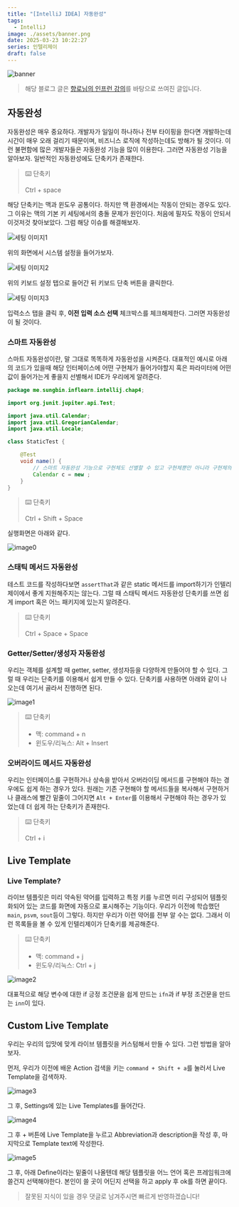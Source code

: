 ```yaml
---
title: "[IntelliJ IDEA] 자동완성"
tags:
  - IntelliJ
image: ./assets/banner.png
date: 2025-03-23 10:22:27
series: 인텔리제이
draft: false
---
```


![banner](./assets/banner.png)

> 해당 블로그 글은 [향로님의 인프런 강의](https://inf.run/NwFz)를 바탕으로 쓰여진 글입니다.

## 자동완성

자동완성은 매우 중요하다. 개발자가 일일이 하나하나 전부 타이핑을 한다면 개발하는데 시간이 매우 오래 걸리기 때문이며, 비즈니스 로직에 작성하는데도 방해가 될 것이다. 이런 불편함에 많은 개발자들은 자동완성 기능을 많이 이용한다. 그러면 자동완성 기능을 알아보자. 일반적인 자동완성에도 단축키가 존재한다.

> ⌨️ 단축키
>
> Ctrl + space

해당 단축키는 맥과 윈도우 공통이다. 하지만 맥 환경에서는 작동이 안되는 경우도 있다. 그 이유는 맥의 기본 키 세팅에서의 충돌 문제가 원인이다. 처음에 필자도 작동이 안되서 이것저것 찾아보았다. 그럼 해당 이슈를 해결해보자.

![세팅 이미지1](./assets/issue01.png)

위의 화면에서 시스템 설정을 들어가보자.

![세팅 이미지2](./assets/issue02.png)

위의 키보드 설정 탭으로 들어간 뒤 키보드 단축 버튼을 클릭한다.

![세팅 이미지3](./assets/issue03.png)

입력소스 탭을 클릭 후, **이전 입력 소스 선택** 체크박스를 체크해제한다. 그러면 자동완성이 될 것이다.

### 스마트 자동완성

스마트 자동완성이란, 말 그대로 똑똑하게 자동완성을 시켜준다. 대표적인 예시로 아래의 코드가 있을때 해당 인터페이스에 어떤 구현체가 들어가야할지 혹은 파라미터에 어떤 값이 들어가는게 좋을지 선별해서 IDE가 우리에게 알려준다.

``` java
package me.sungbin.inflearn.intellij.chap4;

import org.junit.jupiter.api.Test;

import java.util.Calendar;
import java.util.GregorianCalendar;
import java.util.Locale;

class StaticTest {

    @Test
    void name() {
        // 스마트 자동완성 기능으로 구현체도 선별할 수 있고 구현체뿐만 아니라 구현체의 파리미터 값도 알 수 있다.
        Calendar c = new ;
    }
}
```

> ⌨️ 단축키
>
> Ctrl + Shift + Space

실행화면은 아래와 같다.

![image0](./assets/00.png)

### 스태틱 메서드 자동완성

테스트 코드를 작성하다보면 `assertThat`과 같은 static 메서드를 import하기가 인텔리제이에서 좋게 지원해주지는 않는다. 그럴 때 스태틱 메서드 자동완성 단축키를 쓰면 쉽게 import 혹은 어느 패키지에 있는지 알려준다.

> ⌨️ 단축키
>
> Ctrl + Space + Space

### Getter/Setter/생성자 자동완성

우리는 객체를 설계할 때 getter, setter, 생성자등을 다양하게 만들어야 할 수 있다. 그럴 때 우리는 단축키를 이용해서 쉽게 만들 수 있다. 단축키를 사용하면 아래와 같이 나오는데 여기서 골라서 진행하면 된다.

![image1](./assets/01.png)

> ⌨️ 단축키
>
> - 맥: command + n
> - 윈도우/리눅스: Alt + Insert

### 오버라이드 메서드 자동완성

우리는 인터페이스를 구현하거나 상속을 받아서 오버라이딩 메서드를 구현해야 하는 경우에도 쉽게 하는 경우가 있다. 원래는 기존 구현해야 할 메서드들을 복사해서 구현하거나 클래스에 빨간 밑줄이 그어지면 `Alt + Enter`를 이용해서 구현해야 하는 경우가 있었는데 더 쉽게 하는 단축키가 존재한다.

> ⌨️ 단축키
>
> Ctrl + i

## Live Template

### Live Template?

라이브 템플릿은 미리 약속된 약어를 입력하고 특정 키를 누르면 미리 구성되어 템플릿화되어 있는 코드를 화면에 자동으로 표시해주는 기능이다. 우리가 이전에 학습했던 `main`, `psvm`, `sout`등이 그렇다. 하지만 우리가 이런 약어를 전부 알 수는 없다. 그래서 이런 목록들을 볼 수 있게 인텔리제이가 단축키를 제공해준다.

> ⌨️ 단축키
>
> - 맥: command + j
> - 윈도우/리눅스: Ctrl + j

![image2](./assets/02.png)

대표적으로 해당 변수에 대한 if 긍정 조건문을 쉽게 만드는 `ifn`과 if 부정 조건문을 만드는 `inn`이 있다.

## Custom Live Template

우리는 우리의 입맛에 맞게 라이브 템플릿을 커스텀해서 만들 수 있다. 그런 방법을 알아보자.

먼저, 우리가 이전에 배운 Action 검색을 키는 `command + Shift + a`를 눌러서 Live Template을 검색하자.

![image3](./assets/03.png)

그 후, Settings에 있는 Live Templates를 들어간다.

![image4](./assets/04.png)

그 후 + 버튼에 Live Template을 누르고 Abbreviation과 description을 작성 후, 마지막으로 Template text에 작성한다.

![image5](./assets/05.png)

그 후, 아래 Define이라는 밑줄이 나올텐데 해당 템플릿을 어느 언어 혹은 프레임워크에 쓸건지 선택해야한다. 본인이 쓸 곳이 어딘지 선택을 하고 apply 후 ok를 하면 끝이다.

> 잘못된 지식이 있을 경우 댓글로 남겨주시면 빠르게 반영하겠습니다!